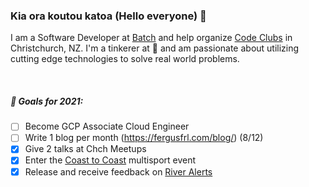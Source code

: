 ### Kia ora koutou katoa (Hello everyone) 👋

I am a Software Developer at [Batch](https://www.batch.nz/) and help organize [Code Clubs](https://codeclub.nz/) in Christchurch, NZ. I'm a tinkerer at :yellow_heart: and am passionate about utilizing cutting edge technologies to solve real world problems.

<br />

##### 🎯 Goals for 2021:
- [ ] Become GCP Associate Cloud Engineer
- [ ] Write 1 blog per month (https://fergusfrl.com/blog/) (8/12)
- [x] Give 2 talks at Chch Meetups
- [x] Enter the [Coast to Coast](https://www.coasttocoast.co.nz/) multisport event
- [x] Release and receive feedback on [River Alerts](http://riveralerts.co.nz/)
